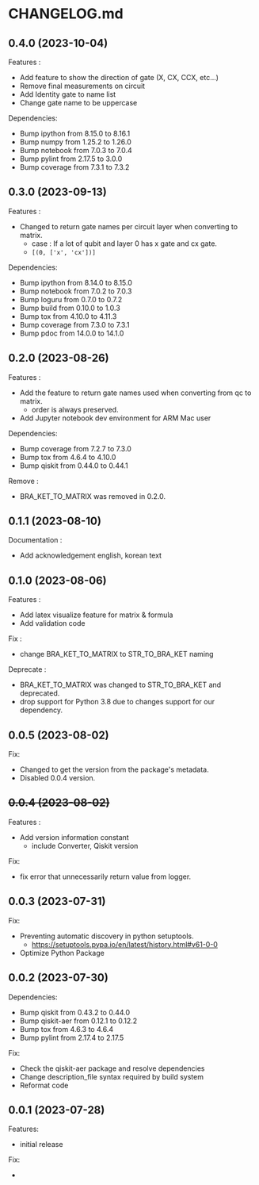 # CHANGELOG.md

## 0.4.0 (2023-10-04)

Features :

* Add feature to show the direction of gate (X, CX, CCX, etc...)
* Remove final measurements on circuit
* Add Identity gate to name list
* Change gate name to be uppercase

Dependencies:

- Bump ipython from 8.15.0 to 8.16.1
- Bump numpy from 1.25.2 to 1.26.0 
- Bump notebook from 7.0.3 to 7.0.4
- Bump pylint from 2.17.5 to 3.0.0
- Bump coverage from 7.3.1 to 7.3.2

## 0.3.0 (2023-09-13)

Features :

- Changed to return gate names per circuit layer when converting to matrix.
  - case : If a lot of qubit and layer 0 has x gate and cx gate.
  - ```[(0, ['x', 'cx'])]```

Dependencies:

- Bump ipython from 8.14.0 to 8.15.0
- Bump notebook from 7.0.2 to 7.0.3
- Bump loguru from 0.7.0 to 0.7.2
- Bump build from 0.10.0 to 1.0.3
- Bump tox from 4.10.0 to 4.11.3
- Bump coverage from 7.3.0 to 7.3.1
- Bump pdoc from 14.0.0 to 14.1.0

## 0.2.0 (2023-08-26)

Features :
- Add the feature to return gate names used when converting from qc to matrix.
  - order is always preserved.
- Add Jupyter notebook dev environment for ARM Mac user

Dependencies:

- Bump coverage from 7.2.7 to 7.3.0
- Bump tox from 4.6.4 to 4.10.0
- Bump qiskit from 0.44.0 to 0.44.1

Remove :
- BRA_KET_TO_MATRIX was removed in 0.2.0.


## 0.1.1 (2023-08-10)

Documentation :
- Add acknowledgement english, korean text

## 0.1.0 (2023-08-06)

Features :
- Add latex visualize feature for matrix & formula
- Add validation code

Fix :
- change BRA_KET_TO_MATRIX to STR_TO_BRA_KET naming

Deprecate :
- BRA_KET_TO_MATRIX was changed to STR_TO_BRA_KET and deprecated.
- drop support for Python 3.8 due to changes support for our dependency.

## 0.0.5 (2023-08-02)

Fix:
- Changed to get the version from the package's metadata.
- Disabled 0.0.4 version.

## ~~0.0.4 (2023-08-02)~~

Features :
- Add version information constant
  - include Converter, Qiskit version

Fix:
- fix error that unnecessarily return value from logger.

## 0.0.3 (2023-07-31)

Fix:

- Preventing automatic discovery in python setuptools.
  - https://setuptools.pypa.io/en/latest/history.html#v61-0-0
- Optimize Python Package

## 0.0.2 (2023-07-30)

Dependencies:

- Bump qiskit from 0.43.2 to 0.44.0
- Bump qiskit-aer from 0.12.1 to 0.12.2
- Bump tox from 4.6.3 to 4.6.4
- Bump pylint from 2.17.4 to 2.17.5

Fix:

- Check the qiskit-aer package and resolve dependencies
- Change description_file syntax required by build system
- Reformat code

## 0.0.1 (2023-07-28)

Features:

- initial release

Fix:

-